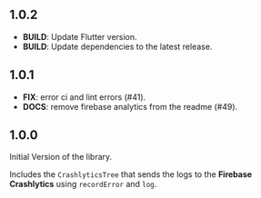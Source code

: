 ## 1.0.2

 - **BUILD**: Update Flutter version.
 - **BUILD**: Update dependencies to the latest release.

## 1.0.1

 - **FIX**: error ci and lint errors (#41).
 - **DOCS**: remove firebase analytics from the readme (#49).

## 1.0.0

Initial Version of the library.

Includes the `CrashlyticsTree` that sends the logs to the **Firebase Crashlytics** using `recordError` and `log`.